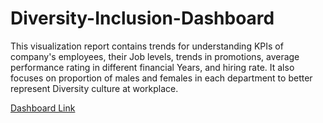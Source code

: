 # Diversity-Inclusion-Dashboard

This visualization report contains trends for understanding KPIs of company's employees, their Job levels, trends in promotions, average performance rating in different financial Years, 
and hiring rate. It also focuses on proportion of males and females in each department to better represent Diversity culture at workplace.

[Dashboard Link](https://www.novypro.com/project/pwc---diversity--inclusion-3)
